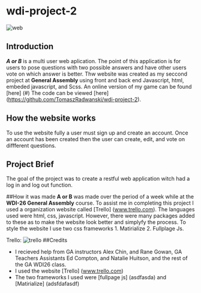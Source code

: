 # wdi-project-2

![web](https://cloud.githubusercontent.com/assets/26085289/25520812/3a55bb6e-2bf5-11e7-9d3f-c03882d44ed1.png)

## Introduction
***A or B*** is a multi user web aplication. The point of this application is for users to pose questions with two possible answers and have other users vote on which answer is better. Thw website was created as my seccond project at **General Assembly** using front and back end Javascript, html, embeded javascript, and Scss. An online version of my game can be found [here] (#) The code can be viewed [here] (https://github.com/TomaszRadwanski/wdi-project-2).

## How the website works
To use the website fully a user must sign up and create an account. Once an account has been created then the user can create, edit, and vote on diffferent questions.

## Project Brief
The goal of the project was to create a restful web application witch had a log in and log out function.

##How it was made 
**A or B** was made over the period of a week while at the **WDI-26 General Assembly** course. To assist me in completing this project I used a organization website called [Trello] (www.trello.com). The languages used were html, css, javascript. However, there were many packages added to these as to make the website look better and simplyfy the process. To style the website I use two css frameworks 1. Matirialize 2. Fullplage Js.

Trello: 
![trello](https://cloud.githubusercontent.com/assets/26085289/25520809/387a4b84-2bf5-11e7-88a1-fe589df8925e.png)
##Credits
- I recieved help from GA instructors Alex Chin, and Rane Gowan, GA Teachers Assistants Ed Compton, and Natalie Huitson, and the rest of the GA WDI26 class.
- I used the website [Trello] (www.trello.com)
- The two frameworks I used were [fullpage js] (asdfasda) and [Matirialize] (adsfdafasdf)